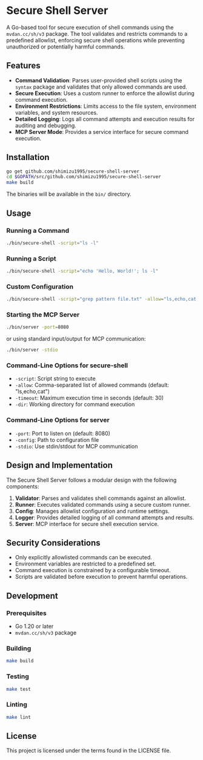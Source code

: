 # Secure Shell Server

A Go-based tool for secure execution of shell commands using the `mvdan.cc/sh/v3` package. The tool validates and restricts commands to a predefined allowlist, enforcing secure shell operations while preventing unauthorized or potentially harmful commands.

## Features

- **Command Validation**: Parses user-provided shell scripts using the `syntax` package and validates that only allowed commands are used.
- **Secure Execution**: Uses a custom runner to enforce the allowlist during command execution.
- **Environment Restrictions**: Limits access to the file system, environment variables, and system resources.
- **Detailed Logging**: Logs all command attempts and execution results for auditing and debugging.
- **MCP Server Mode**: Provides a service interface for secure command execution.

## Installation

```bash
go get github.com/shimizu1995/secure-shell-server
cd $GOPATH/src/github.com/shimizu1995/secure-shell-server
make build
```

The binaries will be available in the `bin/` directory.

## Usage

### Running a Command

```bash
./bin/secure-shell -script="ls -l"
```

### Running a Script

```bash
./bin/secure-shell -script="echo 'Hello, World!'; ls -l"
```

### Custom Configuration

```bash
./bin/secure-shell -script="grep pattern file.txt" -allow="ls,echo,cat,grep" -timeout=60 -dir="/safe/directory"
```

### Starting the MCP Server

```bash
./bin/server -port=8080
```

or using standard input/output for MCP communication:

```bash
./bin/server -stdio
```

### Command-Line Options for secure-shell

- `-script`: Script string to execute
- `-allow`: Comma-separated list of allowed commands (default: "ls,echo,cat")
- `-timeout`: Maximum execution time in seconds (default: 30)
- `-dir`: Working directory for command execution

### Command-Line Options for server

- `-port`: Port to listen on (default: 8080)
- `-config`: Path to configuration file
- `-stdio`: Use stdin/stdout for MCP communication

## Design and Implementation

The Secure Shell Server follows a modular design with the following components:

1. **Validator**: Parses and validates shell commands against an allowlist.
2. **Runner**: Executes validated commands using a secure custom runner.
3. **Config**: Manages allowlist configuration and runtime settings.
4. **Logger**: Provides detailed logging of all command attempts and results.
5. **Server**: MCP interface for secure shell execution service.

## Security Considerations

- Only explicitly allowlisted commands can be executed.
- Environment variables are restricted to a predefined set.
- Command execution is constrained by a configurable timeout.
- Scripts are validated before execution to prevent harmful operations.

## Development

### Prerequisites

- Go 1.20 or later
- `mvdan.cc/sh/v3` package

### Building

```bash
make build
```

### Testing

```bash
make test
```

### Linting

```bash
make lint
```

## License

This project is licensed under the terms found in the LICENSE file.
